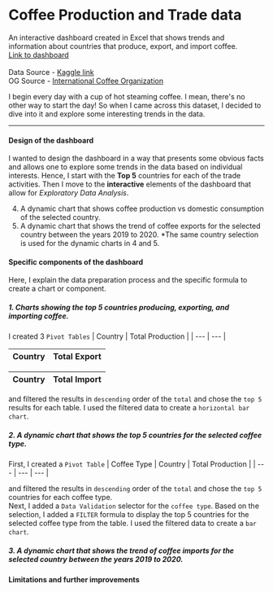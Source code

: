 # Coffee Production and Trade data
An interactive dashboard created in Excel that shows trends and information about countries that produce, export, and import coffee.\
[Link to dashboard](https://onedrive.live.com/edit.aspx?resid=784924BC0EF8BD53!3652&cid=784924bc0ef8bd53&CT=1700339340611&OR=ItemsView)\
\
Data Source - [Kaggle link](https://www.kaggle.com/datasets/michals22/coffee-dataset/data) \
OG Source - [International Coffee Organization](https://icocoffee.org/)

I begin every day with a cup of hot steaming coffee. I mean, there's no other way to start the day! 
So when I came across this dataset, I decided to dive into it and explore some interesting trends in the data.

---

#### Design of the dashboard
I wanted to design the dashboard in a way that presents some obvious facts and allows one to explore some trends in the data based on individual interests. 
Hence, I start with the **Top 5** countries for each of the trade activities. Then I move to the **interactive** elements of the dashboard that allow for *Exploratory Data Analysis*.


4. A dynamic chart that shows coffee production vs domestic consumption of the selected country.
5. A dynamic chart that shows the trend of coffee exports for the selected country between the years 2019 to 2020.
   *The same country selection is used for the dynamic charts in 4 and 5.

#### Specific components of the dashboard
Here, I explain the data preparation process and the specific formula to create a chart or component.

##### 1. Charts showing the top 5 countries producing, exporting, and importing coffee.
I created 3 `Pivot Tables`
| Country | Total Production |
| --- | --- |

| Country | Total Export |
| --- | --- |

| Country | Total Import |
| --- | --- |

and filtered the results in `descending` order of the `total` and chose the `top 5` results for each table. I used the filtered data to create a `horizontal bar chart`.

##### 2. A dynamic chart that shows the top 5 countries for the selected coffee type.
First, I created a `Pivot Table`
| Coffee Type | Country | Total Production |
| --- | --- | --- |

and filtered the results in `descending` order of the `total` and chose the `top 5` countries for each coffee type.\
Next, I added a `Data Validation` selector for the `coffee type`. Based on the selection, I added a `FILTER` formula to display the top 5 countries for the selected coffee type from the table. I used the filtered data to create a `bar chart`.

##### 3. A dynamic chart that shows the trend of coffee imports for the selected country between the years 2019 to 2020.



#### Limitations and further improvements
